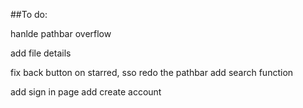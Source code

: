 ##To do:


hanlde pathbar overflow

add file details

fix back button on starred, sso redo the pathbar
add search function

add sign in page
add create account